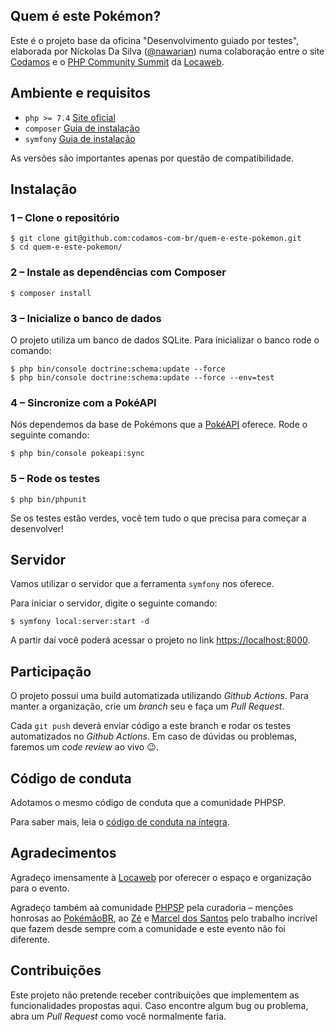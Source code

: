 Quem é este Pokémon?
---

Este é o projeto base da oficina "Desenvolvimento guiado por testes",
elaborada por Níckolas Da Silva ([@nawarian](https://twitter.com/nawarian))
numa colaboração entre o site [Codamos](https://codamos.com.br) e o
[PHP Community Summit](https://php.locaweb.com.br/) da [Locaweb](https://www.locaweb.com.br/).

## Ambiente e requisitos

* `php >= 7.4` [Site oficial](http://php.net/)
* `composer` [Guia de instalação](https://getcomposer.org/download/)
* `symfony` [Guia de instalação](https://symfony.com/download)

As versões são importantes apenas por questão de compatibilidade.

## Instalação

### 1 – Clone o repositório

```
$ git clone git@github.com:codamos-com-br/quem-e-este-pokemon.git
$ cd quem-e-este-pokemon/
```

### 2 – Instale as dependências com Composer

```
$ composer install
```

### 3 – Inicialize o banco de dados

O projeto utiliza um banco de dados SQLite. Para inicializar o banco
rode o comando:

```
$ php bin/console doctrine:schema:update --force
$ php bin/console doctrine:schema:update --force --env=test
```

### 4 – Sincronize com a PokéAPI

Nós dependemos da base de Pokémons que a [PokéAPI](https://github.com/PokeAPI/pokeapi) oferece.
Rode o seguinte comando:

```
$ php bin/console pokeapi:sync
```

### 5 – Rode os testes

```
$ php bin/phpunit
```

Se os testes estão verdes, você tem tudo o que precisa para
começar a desenvolver!

## Servidor

Vamos utilizar o servidor que a ferramenta `symfony` nos oferece.

Para iniciar o servidor, digite o seguinte comando:

```
$ symfony local:server:start -d
```

A partir daí você poderá acessar o projeto no link [https://localhost:8000](https://localhost:8000).

## Participação

O projeto possui uma build automatizada utilizando _Github Actions_.
Para manter a organização, crie um _branch_ seu e faça um _Pull Request_.

Cada `git push` deverá enviar código a este branch e rodar os testes
automatizados no _Github Actions_. Em caso de dúvidas ou problemas, faremos um
_code review_ ao vivo 😉.

## Código de conduta

Adotamos o mesmo código de conduta que a comunidade PHPSP.

Para saber mais, leia o [código de conduta na íntegra](https://phpsp.org.br/codigo-de-conduta/).

## Agradecimentos

Agradeço imensamente à [Locaweb](https://lcoaweb.com.br) por oferecer o
espaço e organização para o evento.

Agradeço também aà comunidade [PHPSP](https://phpsp.org.br/) pela
curadoria – menções honrosas ao [PokémãoBR](https://pokemaobr.dev/),
ao [Zé](https://twitter.com/jose_filho_dev) e [Marcel dos Santos](https://twitter.com/marcelgsantos) pelo trabalho
incrível que fazem desde sempre com a comunidade e este evento não
foi diferente.

## Contribuições

Este projeto não pretende receber contribuições que implementem as
funcionalidades propostas aqui. Caso encontre algum bug ou problema,
abra um _Pull Request_ como você normalmente faria.
